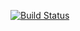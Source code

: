 [![Build Status](https://travis-ci.org/HunterLira/cse110Travis.svg?branch=master)](https://travis-ci.org/HunterLira/cse110Travis)
